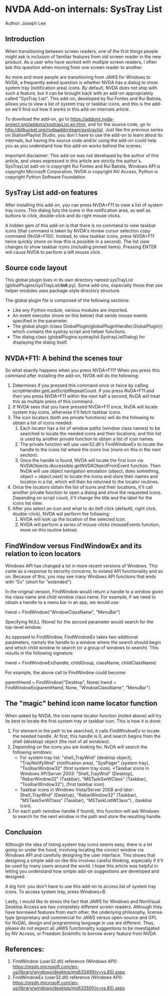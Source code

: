 # NVDA Add-on internals: SysTray List

Author: Joseph Lee

## Introduction

When transitioning between screen readers, one of the first things people might ask is inclusion of familiar features from old screen reader in the new product. As a user who have worked with multiple screen readers, I often ask this question when moving from one screen reader to another.

As more and more people are transitioning from JAWS for Windows to NVDA, a frequently asked question is whether NVDA has a dialog to show system tray (notification area) icons. By default, NVDA does not ship with such a feature, but it can be brought back with an add-on appropriately called "SysTray List". This add-on, developed by Rui Fontes and Rui Batista, allows you to view a list of system tray or taskbar icons, and this is the add-on we'll find out how it works in this add-on internals article.

To download the add-on, go to https://addons.nvda-project.org/addons/systrayList.en.html, and for the source code, go to http://bitbucket.org/nvdaaddonteam/systraylist. Just like the previous series on StationPlaylist Studio, you don't have to use the add-on to learn about its internals, but having the source code and/or using the add-on could help you as you understand how this add-on works behind the scenes.

Important disclaimer: This add-on was not developed by the author of this article, and views expressed in this article are strictly the author's. SysTrayList add-on is copyright Rui Fontes and Rui Batista, Windows API is copyright Microsoft Corporation, NVDA is copyright NV Access, Python is copyright Python Software Foundation.

## SysTray List add-on features

After installing this add-on, you can press NVDA+F11 to view a list of system tray icons. This dialog lists the icons in the notification area, as well as buttons to cilck, double-click and do right mouse clicks.

A hidden gem of this add-on is that there is no command to view taskbar icons (that command is taken by NVDA's review cursor selection copy command (NvDA+F10)). Instead, to view taskbar icons, press NVDA+F11 twice quickly (more on how this is possible in a second). The list view changes to show taskbar icons (including pinned items). Pressing ENTER will cause NVDA to perform a left mouse click.

## Source code layout

This global plugin lives in its own directory named sysTrayList (globalPlugins/sysTrayList/__init__.py). Some add-ons, especially those that use helper modules uses package-style directory structure.

The global plugin file is composed of the following sections:

* Like any Python module, various modules are imported.
* An event executor (more on this below) that sends mouse events specified in the parameter.
* The global plugin (class GlobalPlugin(globalPluginHandler.GlobalPlugin)) which contains the systray script and helper functions.
* The dialog class (globalPlugins.systraylist.SystrayListDialog) for displaying the dialog itself.

## NVDA+F11: A behind the scenes tour

So what exactly happens when you press NVDA+F11? When you press this command after installing the add-on, NVDA will do the following:

1. Determines if you pressed this command once or twice by calling scriptHandler.getLastScriptRepeatCount. If you press NvDA+F11 and then you press NVDA+F11 within the next half a second, NvDA will treat this as multiple press of this command.
2. If NVDA sees that you have pressed NVDA+F11 once, NvDA will locate system tray icons, otherwise it'll fetch taskbar icons.
3. The icon locators (both are private functions) will do the following to obtain a list of icons needed:
	1. Each locator has a list of window paths (window class names) to be searched to locate the needed icons and their locations, and this list is used by another private function to obtain a list of icon names.
	2. The private function will use user32.dll's FindWindowEx to locate the handle to the icons list where the icons live (more on this in the next section).
	3. Once the handle is found, NVDA will locate the first icon via NVDAObjects.IAccessible.getNVDAObjectFromEvent function. Then NvDA will use object navigation emulation (object, does something, object = object.next) to locate the icons and store their names and location in a list, which will then be returned to the locator routines.
4. Once the locators obtain the list of icons and their locations, it'll call another private function to open a dialog and show the requested icons. Depending on script count, it'll change the title and the label for the icons list view.
5. After you select an icon and what to do (left click (default), right click, double-click), NVDA will perform the following:
	1. NVDA will look up the location of the selected icon.
	2. NVDA will perform a series of mouse clicks (mouseEvents function, more on this routine below).

## FindWindow versus FindWindowEx and its relation to icon locators

Windows API has changed a lot in more recent versions of Windows. This came as a response to security concerns, to extend API functionality and so on. Because of this, you may see many Windows API functions that ends with "Ex" (short for "extended").

In the original version, FindWindow would return a handle to a window given the class name and child window class name. For example, if we need to obtain a handle to a menu bar in an app, we would use:

hwnd = FindWindow("WindowClassName", "MenuBar")

Specifying NULL (None) for the second parameter would search for the top-level window.

As opposed to FindWindow, FindWindowEx takes two additional parameters, namely the handle to a window where the search should begin and which child window to search (or a group of windows to search). This results in the following signature:

hwnd = FindWindowEx(handle, childGroup, className, childClassName)

For example, the above call to FindWindow could become:

parentHwnd = FindWindow("Desktop", None)
hwnd = FindWindowEx(parentHwnd, None, "WindowClassName", "MenuBar")

## The "magic" behind icon name locator function

When asked by NVDA, the icon name locator function (noted above) will try its best to locate the first system tray or taskbar icon. This is how it is done:

1. For element in the path to be searched, it calls FindWindowEx to locate the needed handle. At first, this handle is 0, and search begins from the shell (desktop) object (the root of all windows).
2. Depending on the icons you are looking for, NvDA will search the following windows:
	* For system tray list: "shell_TrayWnd" (desktop object), "TrayNotifyWnd" (notification area), "SysPager" (system tray), "ToolbarWindow32" (first system tray icon).
	*Taskbar icons in Windows XP/Server 2003: "Shell_TrayWnd" (Desktop), "RebarWindow32" (Taskbar), "MSTaskSwWClass" (Taskbar), "ToolbarWindow32"), (first taskbar icon).
	* Taskbar icons in Windows Vista/Server 2008 and later: Shell_TrayWnd" (Desktop), "RebarWindow32" (Taskbar), "MSTaskSwWClass" (Taskbar), "MSTaskListWClass") , (taskbar icon).
3. For each path (window handle if found), this function will ask Windows to search for the next window in the path and store the resulting handle.

## Conclusion

Although the idea of listing system tray icons seems easy, there is a lot going on under the hood, involving locating the correct window via Windows API and carefully designing the user interface. This shows that designing a simple add-on like this involves careful thinking, especially if it'll be used by many users around the world. I hope this article was helpful in letting you understand how simple add-on suggestions are developed and designed.

A big hint: you don't have to use this add-on to access list of system tray icons. To access system tray, press Windows+B.

Lastly, I would like to stress the fact that JAWS for Windows and NonVisual Desktop Access are two completely different screen readers. Although they have borrowed features from each other, the underlying philosophy, license type (proprietary and commercial for JAWS versus open-source and GPL for NvDA), design and programming language in use are different. Thus, please do not expect all JAWS functionality suggestions to be investigated by NV Access, or Freedom Scientific to borrow every feature from NVDA.

## References:

1. FindWindow (user32.dll) reference (Windows API): https://msdn.microsoft.com/en-us/library/windows/desktop/ms633499(v=vs.85).aspx
2. FindWindowEx (user32.dll) reference (Windows API): https://msdn.microsoft.com/en-us/library/windows/desktop/ms633500(v=vs.85).aspx
